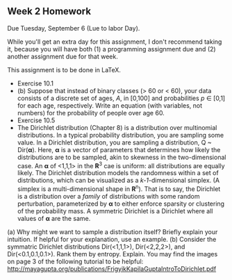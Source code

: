 Week 2 Homework
--
Due Tuesday, September 6 (Lue to labor Day).

While you'll get an extra day for this assignment, I don't recommend taking it, because you will have both (1) a programming assignment due and (2) another assignment due for that week.

This assignment is to be done in LaTeX.

* Exercise 10.1
 * (b) Suppose that instead of binary classes (> 60 or < 60), your data consists of a discrete set of ages, *A*, in [0,100] and probabilities *p* ∈ [0,1] for each age, respectively. Write an equation (with variables, not numbers) for the probability of people over age 60.  
* Exercise 10.5
* The Dirichlet distribution (Chapter 8) is a distribution over multinomial distributions.  In a typical probability distribution, you are sampling some value.  In a Dirichlet distribution, you are sampling a distribution, Q ~ Dir(**α**).  Here, **α** is a vector of parameters that determines how likely the distributions are to be sampled, akin to skewness in the two-dimensional case.  An **α** of <1,1,1> in the **R**<sup>3</sup> cae is uniform: all distributions are equally likely.   The Dirichlet distribution models the randomness within a set of distributions, which can be visualized as a *k-1*-dimensional simplex. (A simplex is a multi-dimensional shape in **R**<sup>n</sup>).  That is to say, the Dirichlet is a distribution over a *family* of distributions with some random perturbation, parameterized by **α** to either enforce sparsity or clustering of the probability mass.  A symmetric Dirichlet is a Dirichlet where all values of **α** are the same.

(a) Why might we want to sample a distribution itself?  Briefly explain your intuition.  If helpful for your explanation, use an example.
(b) Consider the symmatric Dirichlet distributions Dir(<1,1,1>),  Dir(<2,2,2>), and Dir(<0.1,0.1,0.1>). Rank them by entropy.  Explain.  You may find the images on page 3 of the following tutorial to be helpful: http://mayagupta.org/publications/FrigyikKapilaGuptaIntroToDirichlet.pdf
